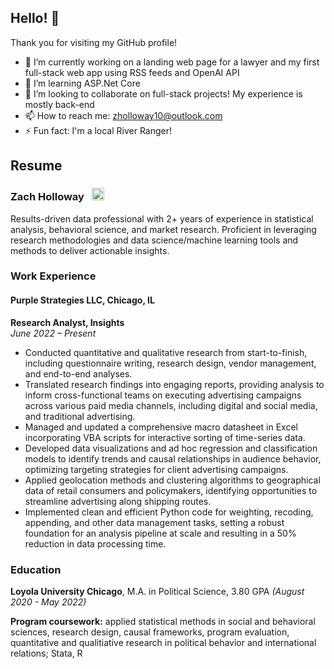 ## Hello! 👋

Thank you for visiting my GitHub profile! 

- 🔭 I’m currently working on a landing web page for a lawyer and my first full-stack web app using RSS feeds and OpenAI API
- 🌱 I’m learning ASP.Net Core
- 🤝 I’m looking to collaborate on full-stack projects! My experience is mostly back-end
- 📫 How to reach me: zholloway10@outlook.com
- ⚡ Fun fact: I'm a local River Ranger!

## Resume

### Zach Holloway &nbsp; [<img src="https://cdn-icons-png.flaticon.com/512/174/174857.png" width="20" height="20">](https://linkedin.com/in/zach-holloway-a180841a3/)

Results-driven data professional with 2+ years of experience in statistical analysis, behavioral science, and market research. Proficient in leveraging research methodologies and data science/machine learning tools and methods to deliver actionable insights. 

### Work Experience

#### **Purple Strategies LLC**, Chicago, IL
**Research Analyst, Insights**   
_June 2022 – Present_
- Conducted quantitative and qualitative research from start-to-finish, including questionnaire writing, research design, vendor management, and end-to-end analyses.
- Translated research findings into engaging reports, providing analysis to inform cross-functional teams on executing advertising campaigns across various paid media channels, including digital and social media, and traditional advertising.
- Managed and updated a comprehensive macro datasheet in Excel incorporating VBA scripts for interactive sorting of time-series data.
- Developed data visualizations and ad hoc regression and classification models to identify trends and causal relationships in audience behavior, optimizing targeting strategies for client advertising campaigns.
- Applied geolocation methods and clustering algorithms to geographical data of retail consumers and policymakers, identifying opportunities to streamline advertising along shipping routes.
- Implemented clean and efficient Python code for weighting, recoding, appending, and other data management tasks, setting a robust foundation for an analysis pipeline at scale and resulting in a 50% reduction in data processing time.

### Education

**Loyola University Chicago**, M.A. in Political Science, 3.80 GPA _(August 2020 - May 2022)_

**Program coursework:** applied statistical methods in social and behavioral sciences, research design, causal frameworks, program evaluation, quantitative and qualitiative research in political behavior and international relations; Stata, R

<!--
**zachhollow/zachhollow** is a ✨ _special_ ✨ repository because its `README.md` (this file) appears on your GitHub profile.

Here are some ideas to get you started:

- 🔭 I’m currently working on ...
- 🌱 I’m currently learning ...
- 👯 I’m looking to collaborate on ...
- 🤔 I’m looking for help with ...
- 💬 Ask me about ...
- 📫 How to reach me: ...
- 😄 Pronouns: ...
- ⚡ Fun fact: ...
-->
